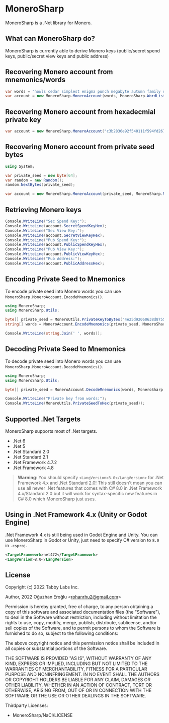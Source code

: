 # MoneroSharp

MoneroSharp is a .Net library for Monero.

## What can MoneroSharp do?

MoneroSharp is currently able to derive Monero keys (public/secret spend keys, public/secret view keys and public address)

## Recovering Monero account from mnemonics/words

```cs
var words = "howls cedar simplest enigma punch megabyte autumn family spiders utensils hazard wrap language toilet muppet jaded debut touchy roster speedy icon adhesive items kickoff utensils";
var account = new MoneroSharp.MoneroAccount(words, MoneroSharp.WordList.Languages.English, MoneroSharp.MoneroNetwork.MAINNET);
```

## Recovering Monero account from hexadecmial private key

```cs
var account = new MoneroSharp.MoneroAccount("c3b2836e92f540111f594fd2675d82205f0c534d4e80489be3b8b306db522d04", MoneroSharp.MoneroNetwork.MAINNET);
```

## Recovering Monero account from private seed bytes

```cs
using System;

var private_seed = new byte[64];
var random = new Random();
random.NextBytes(private_seed);

var account = new MoneroSharp.MoneroAccount(private_seed, MoneroSharp.MoneroNetwork.MAINNET);
```

## Retrieving Monero keys

```cs
Console.WriteLine("Sec Spend Key:");
Console.WriteLine(account.SecretSpendKeyHex);
Console.WriteLine("Sec View Key:");
Console.WriteLine(account.SecretViewKeyHex);
Console.WriteLine("Pub Spend Key:");
Console.WriteLine(account.PublicSpendKeyHex);
Console.WriteLine("Pub View Key:");
Console.WriteLine(account.PublicViewKeyHex);
Console.WriteLine("Pub Address:");
Console.WriteLine(account.PublicAddressHex);
```

## Encoding Private Seed to Mnemonics

To encode private seed into Monero words you can use `MoneroSharp.MoneroAccount.EncodeMnemonics()`.

```cs
using MoneroSharp;
using MoneroSharp.Utils;

byte[] private_seed = MoneroUtils.PrivateKeyToBytes("4e25d92060638d875517575c5bd285f2208c86390fa29f597c31f5ee3bccae0e");
string[] words = MoneroAccount.EncodeMnemonics(private_seed, MoneroSharp.WordList.Languages.English);

Console.WriteLine(string.Join(' ', words));
```

## Decoding Private Seed to Mnemonics

To decode private seed into Monero words you can use `MoneroSharp.MoneroAccount.DecodeMnemonics()`.

```cs
using MoneroSharp;
using MoneroSharp.Utils;

byte[] private_seed = MoneroAccount.DecodeMnemonics(words, MoneroSharp.WordList.Languages.English);

Console.WriteLine("Private key from words:");
Console.WriteLine(MoneroUtils.PrivateSeedToHex(private_seed));
```

## Supported .Net Targets

MoneroSharp supports most of .Net targets.

* .Net 6
* .Net 5
* .Net Standard 2.0
* .Net Standard 2.1
* .Net Framework 4.7.2
* .Net Framework 4.8

> **Warning**:
> You should specify `<LangVersion>8.0</LangVersion>` for .Net Framework 4.x and .Net Standard 2.0!
> This still doesn't mean you can use all newer .Net features that comes with C# 8.0 in .Net Framework 4.x/Standard 2.0 but it will work for syntax-specific new features in C# 8.0 which MoneroSharp just uses.

## Using in .Net Framework 4.x (Unity or Godot Engine)

.Net Framework 4.x is still being used in Godot Engine and Unity. You can use MoneroSharp in Godot or Unity, just need to specify C# version to `8.0` in `.csproj`.

```xml
<TargetFramework>net472</TargetFramework>
<LangVersion>8.0</LangVersion>
```

## License

Copyright (c) 2022 Tabby Labs Inc.

Author, 2022 Oğuzhan Eroğlu &lt;rohanrhu2@gmail.com&gt;

Permission is hereby granted, free of charge, to any person obtaining a copy
of this software and associated documentation files (the "Software"), to deal
in the Software without restriction, including without limitation the rights
to use, copy, modify, merge, publish, distribute, sublicense, and/or sell
copies of the Software, and to permit persons to whom the Software is
furnished to do so, subject to the following conditions:

The above copyright notice and this permission notice shall be included in all
copies or substantial portions of the Software.

THE SOFTWARE IS PROVIDED "AS IS", WITHOUT WARRANTY OF ANY KIND, EXPRESS OR
IMPLIED, INCLUDING BUT NOT LIMITED TO THE WARRANTIES OF MERCHANTABILITY,
FITNESS FOR A PARTICULAR PURPOSE AND NONINFRINGEMENT. IN NO EVENT SHALL THE
AUTHORS OR COPYRIGHT HOLDERS BE LIABLE FOR ANY CLAIM, DAMAGES OR OTHER
LIABILITY, WHETHER IN AN ACTION OF CONTRACT, TORT OR OTHERWISE, ARISING FROM,
OUT OF OR IN CONNECTION WITH THE SOFTWARE OR THE USE OR OTHER DEALINGS IN THE
SOFTWARE.

Thirdparty Licenses:
* MoneroSharp/NaCl/LICENSE